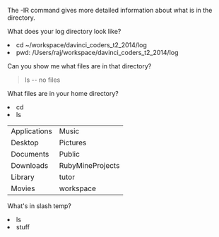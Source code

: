 The -IR command gives more detailed information about what is in the directory. <br>

What does your log directory look like? <br>
> <ul>
<li> cd ~/workspace/davinci_coders_t2_2014/log </li>
<li> pwd: /Users/raj/workspace/davinci_coders_t2_2014/log </li>
</ul>

Can you show me what files are in that directory? <br>
> ls -- no files

What files are in your home directory?
> <ul>
<li> cd </li>
<li> ls </li>
<table>
	<tr> <td> Applications </td> 
	<td> Music </td> </tr>
	<tr> <td> Desktop </td> 
	<td> Pictures </td>
	<tr> <td> Documents </td>
        <td> Public </td> </tr>
	<tr> <td> Downloads </td>
        <td> RubyMineProjects </td> </tr>
	<tr> <td> Library </td>
        <td> tutor </td> </tr>
	<tr> <td> Movies </td>
        <td> workspace </td> </tr>
</table>
</ul>

What's in slash temp? <br>
> <ul>
<li> ls </li>
<li> stuff </li>
</ul>

